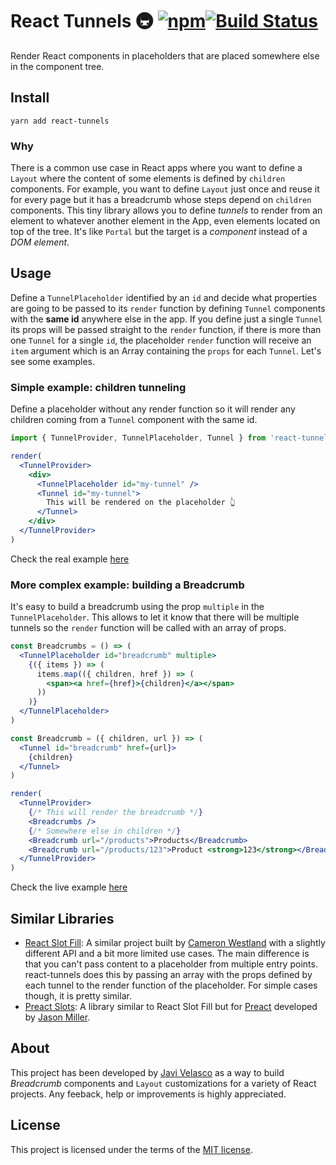 # React Tunnels 🚇 [![npm](https://img.shields.io/npm/v/react-tunnels.svg?style=flat)](https://www.npmjs.org/package/react-tunnels)[![Build Status](http://img.shields.io/travis/javivelasco/react-tunnels/master.svg?style=flat-square)](https://travis-ci.org/javivelasco/react-tunnels)

Render React components in placeholders that are placed somewhere else in the component tree.

## Install

```
yarn add react-tunnels
```

### Why

There is a common use case in React apps where you want to define a `Layout` where the content of some elements is defined by `children` components. For example, you want to define `Layout` just once and reuse it for every page but it has a breadcrumb whose steps depend on `children` components. This tiny library allows you to define *tunnels* to render from an element to whatever another element in the App, even elements located on top of the tree. It's like `Portal` but the target is a *component* instead of a *DOM element*.

## Usage

Define a `TunnelPlaceholder` identified by an `id` and decide what properties are going to be passed to its `render` function by defining `Tunnel` components with the **same id** anywhere else in the app. If you define just a single `Tunnel` its props will be passed straight to the `render` function, if there is more than one `Tunnel` for a single `id`, the placeholder `render` function will receive an `item` argument which is an Array containing the `props` for each `Tunnel`. Let's see some examples.

### Simple example: children tunneling

Define a placeholder without any render function so it will render any children coming from a `Tunnel` component with the same id.

```jsx
import { TunnelProvider, TunnelPlaceholder, Tunnel } from 'react-tunnels'

render(
  <TunnelProvider>
    <div>
      <TunnelPlaceholder id="my-tunnel" />
      <Tunnel id="my-tunnel">
        This will be rendered on the placeholder 👆
      </Tunnel>
    </div>
  </TunnelProvider>
)
```

Check the real example [here](https://codesandbox.io/s/p79k8w0jnq)

### More complex example: building a Breadcrumb

It's easy to build a breadcrumb using the prop `multiple` in the `TunnelPlaceholder`. This allows to let it know that there will be multiple tunnels so the `render` function will be called with an array of props.

```jsx
const Breadcrumbs = () => (
  <TunnelPlaceholder id="breadcrumb" multiple>
    {({ items }) => (
      items.map(({ children, href }) => (
        <span><a href={href}>{children}</a></span>
      ))
    )}
  </TunnelPlaceholder>
)

const Breadcrumb = ({ children, url }) => (
  <Tunnel id="breadcrumb" href={url}>
    {children}
  </Tunnel>
)

render(
  <TunnelProvider>
    {/* This will render the breadcrumb */}
    <Breadcrumbs />
    {/* Somewhere else in children */}
    <Breadcrumb url="/products">Products</Breadcrumb>
    <Breadcrumb url="/products/123">Product <strong>123</strong></Breadcrumb>
  </TunnelProvider>
)
```

Check the live example [here](https://codesandbox.io/s/0ym0n37jnl)

## Similar Libraries

- [React Slot Fill](https://github.com/camwest/react-slot-fill): A similar project built by [Cameron Westland](https://github.com/camwest) with a slightly different API and a bit more limited use cases. The main difference is that you can't pass content to a placeholder from multiple entry points. react-tunnels does this by passing an array with the props defined by each tunnel to the render function of the placeholder. For simple cases though, it is pretty similar.
- [Preact Slots](https://github.com/developit/preact-slots): A library similar to React Slot Fill but for [Preact](https://github.com/developit/preact) developed by [Jason Miller](https://twitter.com/_developit).

## About

This project has been developed by [Javi Velasco](https://twitter.com/javivelasco) as a way to build *Breadcrumb* components and `Layout` customizations for a variety of React projects. Any feeback, help or improvements is highly appreciated.

## License

This project is licensed under the terms of the [MIT license](https://github.com/javivelasco/react-tunnels/blob/master/LICENSE).
